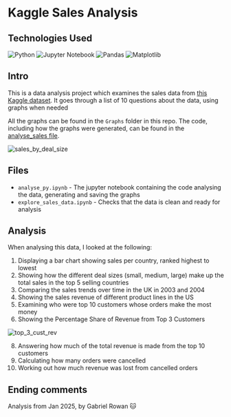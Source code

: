 # Kaggle Sales Analysis

## Technologies Used

![Python](https://img.shields.io/badge/python-3670A0?style=for-the-badge&logo=python&logoColor=ffdd54)
![Jupyter Notebook](https://img.shields.io/badge/jupyter-%23FA0F00.svg?style=for-the-badge&logo=jupyter&logoColor=white)
![Pandas](https://img.shields.io/badge/pandas-%23150458.svg?style=for-the-badge&logo=pandas&logoColor=white)
![Matplotlib](https://img.shields.io/badge/Matplotlib-%23ffffff.svg?style=for-the-badge&logo=Matplotlib&logoColor=black)

## Intro

This is a data analysis project which examines the sales data from [this Kaggle dataset](https://www.kaggle.com/datasets/kyanyoga/sample-sales-data).
It goes through a list of 10 questions about the data, using graphs when needed 

All the graphs can be found in the `Graphs` folder in this repo.
The code, including how the graphs were generated, can be found in the [analyse_sales file](https://github.com/gabrielrowan/sales_analysis/blob/main/analyse_sales.ipynb).

![sales_by_deal_size](https://github.com/user-attachments/assets/7d6527e4-4a30-4b1c-b51f-cf8281b0c03f)

## Files 

- `analyse_py.ipynb` - The jupyter notebook containing the code analysing the data, generating and saving the graphs
- `explore_sales_data.ipynb` - Checks that the data is clean and ready for analysis

## Analysis

When analysing this data, I looked at the following: 

1) Displaying a bar chart showing sales per country, ranked highest to lowest
2) Showing how the different deal sizes (small, medium, large) make up the total sales in the top 5 selling countries
3) Comparing the sales trends over time in the UK in 2003 and 2004
5) Showing the sales revenue of different product lines in the US
6) Examining who were top 10 customers whose orders make the most money
7) Showing the Percentage Share of Revenue from Top 3 Customers
   
![top_3_cust_rev](https://github.com/user-attachments/assets/261dd098-c96b-40a6-994e-0fc861f434e1)

8) Answering how much of the total revenue is made from the top 10 customers
9) Calculating how many orders were cancelled
10) Working out how much revenue was lost from cancelled orders


## Ending comments

Analysis from Jan 2025, by Gabriel Rowan  :cat:
